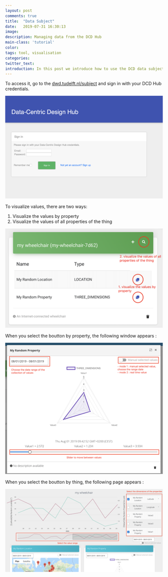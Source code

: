```yaml
---
layout: post
comments: true
title:  "Data Subject"
date:   2019-07-31 16:30:13
image: 
description: Managing data from the DCD Hub
main-class: 'tutorial'
color:
tags: tool, visualisation
categories:
twitter_text:
introduction: In this post we introduce how to use the DCD data subject website for visualising data.
---
```


To access it, go to the [dwd.tudelft.nl/subject](https://dwd.tudelft.nl/subject) and sign in with your DCD Hub credentials.

![Flowchart Push Button](/assets/img/posts/signin.png)

To visualize values, there are two ways:
1. Visualize the values by property
2. Visualize the values of all properties of the thing

![Flowchart Push Button](/assets/img/posts/data-subject-thing.png)

When you select the boutton by property, the following window appears :

<img src="/assets/img/posts/data-subject-visualize-property.png" alt="drawing" width="800"/>

When you select the boutton by thing, the following page appears :

<img src="/assets/img/posts/data-subject-visualize-thing.png" alt="drawing" width="800"/>
